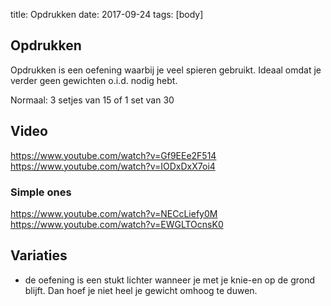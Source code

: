 title: Opdrukken
date: 2017-09-24
tags: [body]

## Opdrukken
Opdrukken is een oefening waarbij je veel spieren gebruikt. Ideaal omdat je verder geen gewichten o.i.d. nodig hebt.

Normaal:
3 setjes van 15
of
1 set van 30

## Video
https://www.youtube.com/watch?v=Gf9EEe2F514
https://www.youtube.com/watch?v=IODxDxX7oi4
### Simple ones
https://www.youtube.com/watch?v=NECcLiefy0M
https://www.youtube.com/watch?v=EWGLTOcnsK0


## Variaties
- de oefening is een stukt lichter wanneer je met je knie-en op de grond blijft. Dan hoef je niet heel je gewicht omhoog te duwen.
